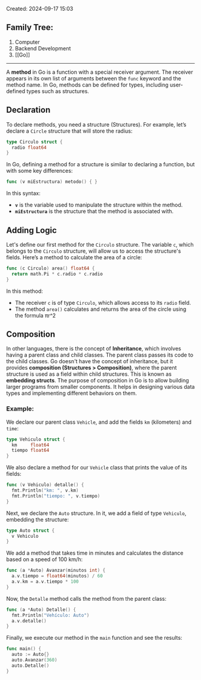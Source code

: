 Created: 2024-09-17 15:03
## Family Tree:
1. Computer
2. Backend Development
3. [[Go]]
-- -
A **method** in Go is a function with a special receiver argument. The receiver appears in its own list of arguments between the `func` keyword and the method name. In Go, methods can be defined for types, including user-defined types such as structures.
## Declaration
To declare methods, you need a structure (Structures). For example, let’s declare a `Circle` structure that will store the radius:
```go
type Circulo struct {
  radio float64
}
```
In Go, defining a method for a structure is similar to declaring a function, but with some key differences:
```go
func (v miEstructura) metodo() { }
```
In this syntax:
- **`v`** is the variable used to manipulate the structure within the method.
- **`miEstructura`** is the structure that the method is associated with.
## Adding Logic
Let's define our first method for the `Circulo` structure. The variable `c`, which belongs to the `Circulo` structure, will allow us to access the structure's fields. Here’s a method to calculate the area of a circle:
```go
func (c Circulo) area() float64 {
  return math.Pi * c.radio * c.radio
}
```
In this method:
- The receiver `c` is of type `Circulo`, which allows access to its `radio` field.
- The method `area()` calculates and returns the area of the circle using the formula πr^2
## Composition
In other languages, there is the concept of **Inheritance**, which involves having a parent class and child classes. The parent class passes its code to the child classes. Go doesn't have the concept of inheritance, but it provides **composition (Structures > Composition)**, where the parent structure is used as a field within child structures. This is known as **embedding structs**.
The purpose of composition in Go is to allow building larger programs from smaller components. It helps in designing various data types and implementing different behaviors on them.
### Example:
We declare our parent class `Vehicle`, and add the fields `km` (kilometers) and `time`:
```go
type Vehiculo struct {
  km     float64
  tiempo float64
}
```
We also declare a method for our `Vehicle` class that prints the value of its fields:
```go
func (v Vehiculo) detalle() {
  fmt.Println("km: ", v.km)
  fmt.Println("tiempo: ", v.tiempo)
}
```
Next, we declare the `Auto` structure. In it, we add a field of type `Vehiculo`, embedding the structure:
```go
type Auto struct {
  v Vehiculo
}
```
We add a method that takes time in minutes and calculates the distance based on a speed of 100 km/h:
```go
func (a *Auto) Avanzar(minutos int) {
  a.v.tiempo = float64(minutos) / 60
  a.v.km = a.v.tiempo * 100
}
```
Now, the `Detalle` method calls the method from the parent class:
```go
func (a *Auto) Detalle() {
  fmt.Println("Vehículo: Auto")
  a.v.detalle()
}
```
Finally, we execute our method in the `main` function and see the results:
```go
func main() {
  auto := Auto{}
  auto.Avanzar(360)
  auto.Detalle()
}
```
